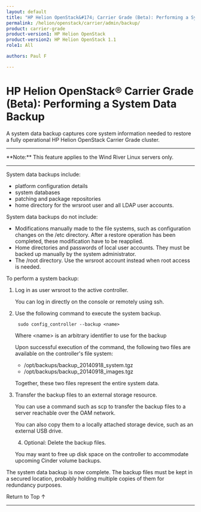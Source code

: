 ```yaml
---
layout: default
title: "HP Helion OpenStack&#174; Carrier Grade (Beta): Performing a System Data Backup"
permalink: /helion/openstack/carrier/admin/backup/
product: carrier-grade
product-version1: HP Helion OpenStack
product-version2: HP Helion OpenStack 1.1
role1: All

authors: Paul F

---
```

<!--UNDER REVISION-->

<script>

function PageRefresh {
onLoad="window.refresh"
}

PageRefresh();

</script>

<!-- <p style="font-size: small;"> <a href="/helion/openstack/1.1/3rd-party-license-agreements/">&#9664; PREV</a> | <a href="/helion/openstack/1.1/">&#9650; UP</a> | NEXT &#9654; </p> -->

# HP Helion OpenStack&#174; Carrier Grade (Beta): Performing a System Data Backup

A system data backup captures core system information needed to restore a fully operational HP Helion OpenStack Carrier Grade cluster.

<hr>
**Note:** This feature applies to the Wind River Linux servers only.
<hr>

System data backups include:
* platform configuration details
* system databases
* patching and package repositories
* home directory for the wrsroot user and all LDAP user accounts. 

System data backups do not include:

* Modifications manually made to the file systems, such as configuration changes on the /etc directory. After a restore operation has been completed, these modification have to be reapplied.
* Home directories and passwords of local user accounts. They must be backed up manually by the system administrator.
* The /root directory. Use the wrsroot account instead when root access is needed.

To perform a system backup:

1. Log in as user wrsroot to the active controller.

	You can log in directly on the console or remotely using ssh.

2. Use the following command to execute the system backup.

		sudo config_controller --backup <name>

	Where &lt;name> is an arbitrary identifier to use for the backup

	Upon successful execution of the command, the following two files are available on the controller's file system:
	
	* /opt/backups/backup_20140918_system.tgz
	* /opt/backups/backup_20140918_images.tgz

	Together, these two files represent the entire system data.

3. Transfer the backup files to an external storage resource.

	You can use a command such as scp to transfer the backup files to a server reachable over the OAM network.

	You can also copy them to a locally attached storage device, such as an external USB drive.

	4. Optional: Delete the backup files.

	You may want to free up disk space on the controller to accommodate upcoming Cinder volume backups.

The system data backup is now complete. The backup files must be kept in a secured location, probably holding multiple copies of them for redundancy purposes.

<a href="#top" style="padding:14px 0px 14px 0px; text-decoration: none;"> Return to Top &#8593; </a>


----
